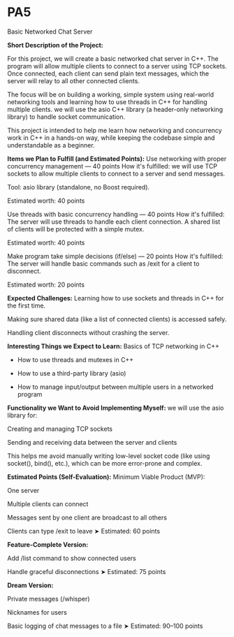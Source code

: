 # PA5

Basic Networked Chat Server

**Short Description of the Project:**

For this project, we will create a basic networked chat server in C++. The program will allow multiple clients to connect to a server using TCP sockets. Once connected, each client can send plain text messages, which the server will relay to all other connected clients.

The focus will be on building a working, simple system using real-world networking tools and learning how to use threads in C++ for handling multiple clients. we will use the asio C++ library (a header-only networking library) to handle socket communication.

This project is intended to help me learn how networking and concurrency work in C++ in a hands-on way, while keeping the codebase simple and understandable as a beginner.

**Items we Plan to Fulfill (and Estimated Points):**
Use networking with proper concurrency management — 40 points
How it's fulfilled: we will use TCP sockets to allow multiple clients to connect to a server and send messages.

Tool: asio library (standalone, no Boost required).

Estimated worth: 40 points

Use threads with basic concurrency handling — 40 points
How it's fulfilled: The server will use threads to handle each client connection. A shared list of clients will be protected with a simple mutex.

Estimated worth: 40 points

Make program take simple decisions (if/else) — 20 points
How it's fulfilled: The server will handle basic commands such as /exit for a client to disconnect.

Estimated worth: 20 points

**Expected Challenges:**
Learning how to use sockets and threads in C++ for the first time.

Making sure shared data (like a list of connected clients) is accessed safely.

Handling client disconnects without crashing the server.

**Interesting Things we Expect to Learn:**
Basics of TCP networking in C++

- How to use threads and mutexes in C++

- How to use a third-party library (asio)

- How to manage input/output between multiple users in a networked program

**Functionality we Want to Avoid Implementing Myself:**
we will use the asio library for:

Creating and managing TCP sockets

Sending and receiving data between the server and clients

This helps me avoid manually writing low-level socket code (like using socket(), bind(), etc.), which can be more error-prone and complex.

**Estimated Points (Self-Evaluation):**
Minimum Viable Product (MVP):

One server

Multiple clients can connect

Messages sent by one client are broadcast to all others

Clients can type /exit to leave
➤ Estimated: 60 points

**Feature-Complete Version:**

Add /list command to show connected users

Handle graceful disconnections
➤ Estimated: 75 points

**Dream Version:**

Private messages (/whisper)

Nicknames for users

Basic logging of chat messages to a file
➤ Estimated: 90–100 points

